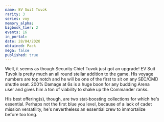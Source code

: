 ```yaml
---
name: EV Suit Tuvok
rarity: 3
series: voy
memory_alpha:
bigbook_tier: 2
events: 16
in_portal:
date: 28/04/2020
obtained: Pack
mega: false
published: true
---
```


Well, it seems as though Security Chief Tuvok just got an upgrade! EV Suit Tuvok is pretty much an all round stellar addition to the game. His voyage numbers are top notch and he will be one of the first to sit on any SEC/CMD shuttle seat. 200% Damage at 6s is a huge boon for any budding Arena user and gives him a ton of viability to shake up the Commander ranks.

His best offering(s), though, are two stat-boosting collections for which he's essential. Perhaps not the first blue you level, because of a lack of cadet mission versatility, he's nevertheless an essential crew to immortalize before too long.
